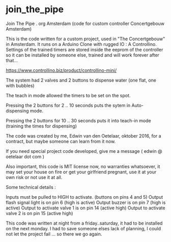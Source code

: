 # join_the_pipe
Join The Pipe . org Amsterdam (code for custom controller Concertgebouw Amsterdam)

This is the code written for a custom project, used in "The Concertgebouw"  in Amsterdam.
It runs on a Arduino Clone with rugged IO : A Controllino.
Settings of the trained timers are stored inside the eeprom of the controller so it can be installed by someone else, trained and will work forever after that...  

https://www.controllino.biz/product/controllino-mini/

The system had 2 valves and 2 buttons to dispense water (one flat, one with bubbles)

The teach in mode allowed the timers to be set on the spot.

Pressing the 2 buttons for 2 .. 10 seconds puts the sytem in Auto-dispensing mode.

Pressing the 2 buttons for 10 .. 30 seconds puts it into teach-in mode (training the times for dispensing)

The code was created by me, Edwin van den Oetelaar, oktober 2016, for a contract, but maybe someone can learn from it now.

If you need special project code developed, give me a message ( edwin @ oetelaar dot com )

Also important, this code is MIT license now, no warranties whatsoever, it may set your house on fire or get your girlfriend pregnant, use it at your own risk or not use it at all.

Some technical details :

Inputs must be pulled to HIGH to activate. (buttons on pins 4 and 5)
Output flash signal light is on pin 6 (high is active)
Output buzzer is on pin 7 (high is active)
Output to activate valve 1 is on pin 14 (active high)
Output to activate valve 2 is on pin 15 (active high)

This code was written at night from a friday..saturday, it had to be installed on the next monday.
I had to save someone elses lack of planning, I could not let the project fail ... so there we go again.
